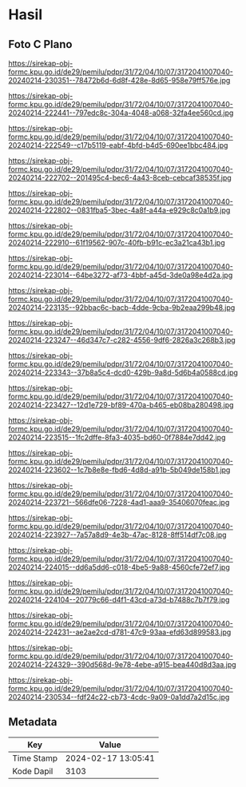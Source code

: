 # Hasil

## Foto C Plano

https://sirekap-obj-formc.kpu.go.id/de29/pemilu/pdpr/31/72/04/10/07/3172041007040-20240214-230351--78472b6d-6d8f-428e-8d65-958e79ff576e.jpg

https://sirekap-obj-formc.kpu.go.id/de29/pemilu/pdpr/31/72/04/10/07/3172041007040-20240214-222441--797edc8c-304a-4048-a068-32fa4ee560cd.jpg

https://sirekap-obj-formc.kpu.go.id/de29/pemilu/pdpr/31/72/04/10/07/3172041007040-20240214-222549--c17b5119-eabf-4bfd-b4d5-690ee1bbc484.jpg

https://sirekap-obj-formc.kpu.go.id/de29/pemilu/pdpr/31/72/04/10/07/3172041007040-20240214-222702--201495c4-bec6-4a43-8ceb-cebcaf38535f.jpg

https://sirekap-obj-formc.kpu.go.id/de29/pemilu/pdpr/31/72/04/10/07/3172041007040-20240214-222802--0831fba5-3bec-4a8f-a44a-e929c8c0a1b9.jpg

https://sirekap-obj-formc.kpu.go.id/de29/pemilu/pdpr/31/72/04/10/07/3172041007040-20240214-222910--61f19562-907c-40fb-b91c-ec3a21ca43b1.jpg

https://sirekap-obj-formc.kpu.go.id/de29/pemilu/pdpr/31/72/04/10/07/3172041007040-20240214-223014--64be3272-af73-4bbf-a45d-3de0a98e4d2a.jpg

https://sirekap-obj-formc.kpu.go.id/de29/pemilu/pdpr/31/72/04/10/07/3172041007040-20240214-223135--92bbac6c-bacb-4dde-9cba-9b2eaa299b48.jpg

https://sirekap-obj-formc.kpu.go.id/de29/pemilu/pdpr/31/72/04/10/07/3172041007040-20240214-223247--46d347c7-c282-4556-9df6-2826a3c268b3.jpg

https://sirekap-obj-formc.kpu.go.id/de29/pemilu/pdpr/31/72/04/10/07/3172041007040-20240214-223343--37b8a5c4-dcd0-429b-9a8d-5d6b4a0588cd.jpg

https://sirekap-obj-formc.kpu.go.id/de29/pemilu/pdpr/31/72/04/10/07/3172041007040-20240214-223427--12d1e729-bf89-470a-b465-eb08ba280498.jpg

https://sirekap-obj-formc.kpu.go.id/de29/pemilu/pdpr/31/72/04/10/07/3172041007040-20240214-223515--1fc2dffe-8fa3-4035-bd60-0f7884e7dd42.jpg

https://sirekap-obj-formc.kpu.go.id/de29/pemilu/pdpr/31/72/04/10/07/3172041007040-20240214-223602--1c7b8e8e-fbd6-4d8d-a91b-5b049de158b1.jpg

https://sirekap-obj-formc.kpu.go.id/de29/pemilu/pdpr/31/72/04/10/07/3172041007040-20240214-223721--566dfe06-7228-4ad1-aaa9-35406070feac.jpg

https://sirekap-obj-formc.kpu.go.id/de29/pemilu/pdpr/31/72/04/10/07/3172041007040-20240214-223927--7a57a8d9-4e3b-47ac-8128-8ff514df7c08.jpg

https://sirekap-obj-formc.kpu.go.id/de29/pemilu/pdpr/31/72/04/10/07/3172041007040-20240214-224015--dd6a5dd6-c018-4be5-9a88-4560cfe72ef7.jpg

https://sirekap-obj-formc.kpu.go.id/de29/pemilu/pdpr/31/72/04/10/07/3172041007040-20240214-224104--20779c66-d4f1-43cd-a73d-b7488c7b7f79.jpg

https://sirekap-obj-formc.kpu.go.id/de29/pemilu/pdpr/31/72/04/10/07/3172041007040-20240214-224231--ae2ae2cd-d781-47c9-93aa-efd63d899583.jpg

https://sirekap-obj-formc.kpu.go.id/de29/pemilu/pdpr/31/72/04/10/07/3172041007040-20240214-224329--390d568d-9e78-4ebe-a915-bea440d8d3aa.jpg

https://sirekap-obj-formc.kpu.go.id/de29/pemilu/pdpr/31/72/04/10/07/3172041007040-20240214-230534--fdf24c22-cb73-4cdc-9a09-0a1dd7a2d15c.jpg


## Metadata

| Key        | Value               |
| ---------- | ------------------- |
| Time Stamp | 2024-02-17 13:05:41 |
| Kode Dapil | 3103                |



